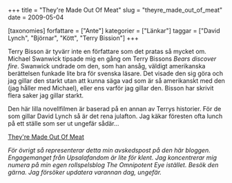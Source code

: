 +++
title = "They're Made Out Of Meat"
slug = "theyre_made_out_of_meat"
date = 2009-05-04

[taxonomies]
forfattare = ["Ante"]
kategorier = ["Länkar"]
taggar = ["David Lynch", "Björnar", "Kött", "Terry Bission"]
+++


Terry Bisson är tyvärr inte en författare som det pratas så mycket om. Michael Swanwick tipsade mig en gång om Terry Bissons <em>Bears discover fire</em>. Swanwick undrade om den, som han ansåg, väldigt amerikanska berättelsen funkade lite bra för svenska läsare. Det visade den sig göra och jag gillar den starkt utan att kunna säga vad som är så amerikanskt med den (jag håller med Michael), eller ens varför jag gillar den. Bisson har skrivit flera saker jag gillar starkt. 

Den här lilla novellfilmen är baserad på en annan av Terrys historier. För de som gillar David Lynch så är det rena julafton. Jag käkar föresten ofta lunch på ett ställe som ser ut ungefär sådär...

<a href='http://www.youtube.com/watch?v=gaFZTAOb7IE'>They&#39;re Made Out Of Meat</a>

<em>För övrigt så representerar detta min avskedspost på den här bloggen. Engagemanget från Upsalafandom är lite för klent. Jag koncentrerar mig numera på min egen rollspelsblog <a>The Omnipotent Eye</a> istället. Besök den gärna. Jag försöker updatera varannan dag, ungefär.</em>
